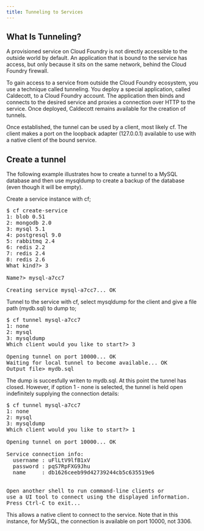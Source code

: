 ```yaml
---
title: Tunneling to Services
---
```


## <a id='what-is-tunnelling'></a>What Is Tunneling? ##

A provisioned service on Cloud Foundry is not directly accessible to the outside world by default. An application that is bound to the service has access, but only because it sits on the same network, behind the Cloud Foundry firewall.

To gain access to a service from outside the Cloud Foundry ecosystem, you use a technique called tunneling. You deploy a special application, called Caldecott, to a Cloud Foundry account. The application then binds and connects to the desired service and proxies a connection over HTTP to the service. Once deployed, Caldecott remains available for the creation of tunnels.

Once established, the tunnel can be used by a client, most likely cf. The client makes a port on the loopback adapter (127.0.0.1) available to use with a native client of the bound service.

## <a id='creating-a-tunnel'></a>Create a tunnel ##

The following example illustrates how to create a tunnel to a MySQL database and then use mysqldump to create a backup of the database (even though it will be empty).

Create a service instance with cf;

<pre class="terminal">
$ cf create-service
1: blob 0.51
2: mongodb 2.0
3: mysql 5.1
4: postgresql 9.0
5: rabbitmq 2.4
6: redis 2.2
7: redis 2.4
8: redis 2.6
What kind?> 3

Name?> mysql-a7cc7

Creating service mysql-a7cc7... OK
</pre>

Tunnel to the service with cf, select mysqldump for the client and give a file path (mydb.sql) to dump to;

<pre class="terminal">
$ cf tunnel mysql-a7cc7
1: none
2: mysql
3: mysqldump
Which client would you like to start?> 3

Opening tunnel on port 10000... OK
Waiting for local tunnel to become available... OK
Output file> mydb.sql
</pre>

The dump is succesfully writen to mydb.sql. At this point the tunnel has closed. However, if option 1 - none is selected, the tunnel is held open indefinitely supplying the connection details:

<pre class="terminal">
$ cf tunnel mysql-a7cc7
1: none
2: mysql
3: mysqldump
Which client would you like to start?> 1

Opening tunnel on port 10000... OK

Service connection info:
  username : uFlLtV9lfB1xV
  password : pqS7RpFXG9Jhu
  name     : db1626ceeb99d42739244cb5c635519e6


Open another shell to run command-line clients or
use a UI tool to connect using the displayed information.
Press Ctrl-C to exit...
</pre>

This allows a native client to connect to the service. Note that in this instance, for MySQL, the connection is available on port 10000, not 3306.
